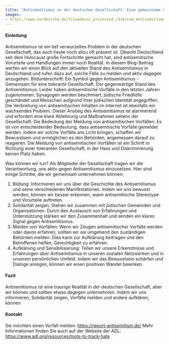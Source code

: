 ```yaml
---
title: "Antisemitismus in der deutschen Gesellschaft: Eine gemeinsame Verantwortung"
images: 
- https://www.nordkirche.de/fileadmin/_processed_/d/0/csm_Antisemitismus_Judentum_Davidstern_h_epd_00432914_81482a1c23.jpg
---
```


#### Einleitung

Antisemitismus ist ein tief verwurzeltes Problem in der deutschen Gesellschaft, das auch heute noch allzu oft präsent ist. Obwohl Deutschland seit dem Holocaust große Fortschritte gemacht hat, sind antisemitische Vorurteile und Handlungen immer noch Realität. In diesem Blog-Beitrag werfen wir einen Blick auf den aktuellen Stand des Antisemitismus in Deutschland und rufen dazu auf, solche Fälle zu melden und aktiv dagegen anzugehen.
Bildunterschrift: Ein Symbol gegen Antisemitismus - Gemeinsam für eine tolerante Gesellschaft.
Der gegenwärtige Stand des Antisemitismus: Leider haben antisemitische Vorfälle in den letzten Jahren zugenommen. Synagogen werden beschmiert, jüdische Friedhöfe geschändet und Menschen aufgrund ihrer jüdischen Identität angegriffen. Die Verbreitung von antisemitischen Inhalten im Internet ist ebenfalls ein wachsendes Problem. Dieser Anstieg des Antisemitismus ist alarmierend und erfordert eine klare Ablehnung und Maßnahmen seitens der Gesellschaft.
Die Bedeutung der Meldung von antisemitischen Vorfällen: Es ist von entscheidender Bedeutung, dass antisemitische Vorfälle gemeldet werden. Indem wir solche Vorfälle ans Licht bringen, schaffen wir Bewusstsein und ermöglichen es den Behörden, angemessen darauf zu reagieren. Die Meldung von antisemitischen Vorfällen ist ein Schritt in Richtung einer toleranten Gesellschaft, in der Hass und Diskriminierung keinen Platz haben.

Was können wir tun? Als Mitglieder der Gesellschaft tragen wir die Verantwortung, uns aktiv gegen Antisemitismus einzusetzen. Hier sind einige Schritte, die wir gemeinsam unternehmen können:

1.	Bildung: Informieren wir uns über die Geschichte des Antisemitismus und seine verschiedenen Manifestationen. Indem wir uns bewusst werden, können wir besser erkennen, wann antisemitische Stereotype und Vorurteile auftreten.
2.	Solidarität zeigen: Stehen wir zusammen mit jüdischen Gemeinden und Organisationen. Durch den Austausch von Erfahrungen und Unterstützung stärken wir den Zusammenhalt und senden ein klares Signal gegen Antisemitismus.
3.	Melden von Vorfällen: Wenn wir Zeugen antisemitischer Vorfälle werden oder davon erfahren, sollten wir sie umgehend den zuständigen Behörden melden. Dies kann zur Aufklärung beitragen und den Betroffenen helfen, Gerechtigkeit zu erfahren.
4.	Aufklärung und Sensibilisierung: Teilen wir unsere Erkenntnisse und Erfahrungen über Antisemitismus in unseren sozialen Netzwerken und in unserem persönlichen Umfeld. Indem wir das Bewusstsein schärfen und Dialoge anregen, können wir einen positiven Wandel bewirken.

#### Fazit

Antisemitismus ist eine traurige Realität in der deutschen Gesellschaft, aber wir können und sollten etwas dagegen unternehmen. Indem wir uns informieren, Solidarität zeigen, Vorfälle melden und andere aufklären, können

#### Kontakt

Sie möchten einen Vorfall melden: 
https://report-antisemitism.de/
Mehr Informationen finden Sie auch auf der Website der ADL: 
https://www.adl.org/resources/tools-to-track-hate
